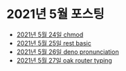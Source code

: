 # 2021년 5월 포스팅

- [2021년 5월 24일 chmod](./2021-05-24-chmod.md)
- [2021년 5월 25일 rest basic](./2021-05-25-rest-basic.md)
- [2021년 5월 26일 deno pronunciation](./2021-05-26-deno-pronunciation.md)
- [2021년 5월 27일 oak router typing](./2021-05-27-oak-router-typing.md)
